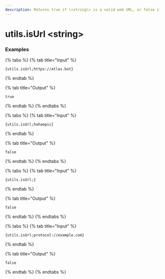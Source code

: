 ```yaml
---
description: Returns true if \<string\> is a valid web URL, or false if it's anything else.
---
```


# utils.isUrl \<string\>

### Examples

{% tabs %}
{% tab title="Input" %}

```text
{utils.isUrl;https://atlas.bot}
```

{% endtab %}

{% tab title="Output" %}

```text
true
```

{% endtab %}
{% endtabs %}

{% tabs %}
{% tab title="Input" %}

```text
{utils.isUrl;hahaepic}
```

{% endtab %}

{% tab title="Output" %}

```text
false
```

{% endtab %}
{% endtabs %}

{% tabs %}
{% tab title="Input" %}

```text
{utils.isUrl;}
```

{% endtab %}

{% tab title="Output" %}

```text
false
```

{% endtab %}
{% endtabs %}

{% tabs %}
{% tab title="Input" %}

```text
{utils.isUrl;protocol://example.com}
```

{% endtab %}

{% tab title="Output" %}

```text
false
```

{% endtab %}
{% endtabs %}
